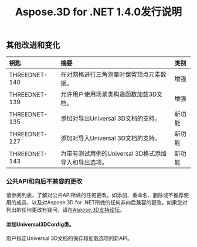 ﻿---
title: Aspose.3D for .NET 1.4.0发行说明
type: docs
weight: 90
url: /zh/net/aspose-3d-for-net-1-4-0-release-notes/
---
## **其他改进和变化**

|**钥匙** |**摘要** |**类别** |
|:- |:- |:- |
|THREEDNET-140 |在对网格进行三角测量时保留顶点元素数据。|增强|
|THREEDNET-139 |允许用户使用场景类构造函数加载3D文档。|增强|
|THREEDNET-135 |添加对导出Universal 3D文档的支持。|新功能|
|THREEDNET-127 |添加对导入Universal 3D文档的支持。|新功能|
|THREEDNET-143 |为带有测试用例的Universal 3D格式添加导入和导出选项。|新功能|
### **公共API和向后不兼容的更改**
请参阅列表，了解对公共API所做的任何更改，如添加、重命名、删除或不推荐使用的成员，以及对Aspose.3D for .NET所做的任何非向后兼容的更改。如果您对列出的任何更改有疑问，请在[Aspose.3D支持论坛](https://forum.aspose.com/c/3d/18)。
#### **添加Universal3DConfig类。**
用户指定Universal 3D文档的保存和加载选项的新API。
